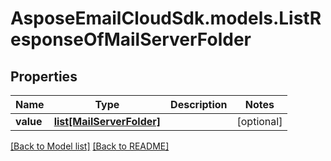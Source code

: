# AsposeEmailCloudSdk.models.ListResponseOfMailServerFolder
## Properties
Name | Type | Description | Notes
------------ | ------------- | ------------- | -------------
**value** | [**list[MailServerFolder]**](MailServerFolder.md) |  | [optional] 



[[Back to Model list]](Models.md) [[Back to README]](README.md)


